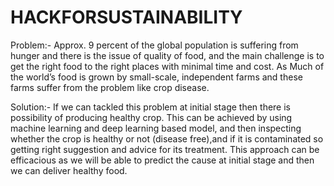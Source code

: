 # HACKFORSUSTAINABILITY
Problem:- 
Approx. 9 percent of the global population is suffering from hunger and there is the issue of quality of food, and the main challenge is to get the right food to the right places with minimal time and cost. 
As Much of the world’s food is grown by small-scale, independent farms and these farms suffer from the problem like crop disease. 

Solution:- 
If we can tackled this problem at initial stage then there is possibility of producing healthy crop. 
This can be achieved by using machine learning and deep learning based model, and then inspecting whether the crop is healthy or not (disease free),and if it is contaminated so getting right suggestion and advice for its treatment. 
This approach can be efficacious as we will be able to predict the cause at initial stage and then we can deliver healthy food.
